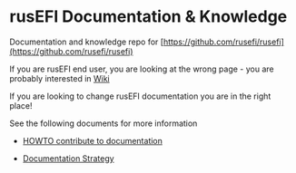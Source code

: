 # rusEFI Documentation & Knowledge

Documentation and knowledge repo for [https://github.com/rusefi/rusefi](https://github.com/rusefi/rusefi)

If you are rusEFI end user, you are looking at the wrong page - you are probably interested in
[Wiki](https://wiki.rusefi.com/)

If you are looking to change rusEFI documentation you are in the right place!

See the following documents for more information

- [HOWTO contribute to documentation](HOWTO-contribute-to-documentation.md)

- [Documentation Strategy](Documentation-Strategy.md)
